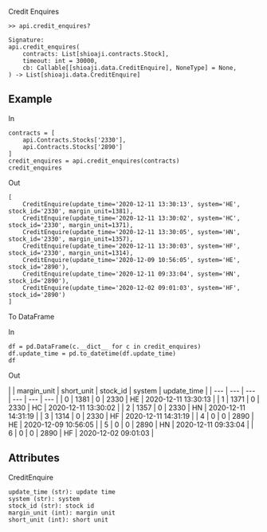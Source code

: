 Credit Enquires

```
>> api.credit_enquires?

Signature:
api.credit_enquires(
    contracts: List[shioaji.contracts.Stock],
    timeout: int = 30000,
    cb: Callable[[shioaji.data.CreditEnquire], NoneType] = None,
) -> List[shioaji.data.CreditEnquire]

```

## Example

In

```
contracts = [
    api.Contracts.Stocks['2330'],
    api.Contracts.Stocks['2890']
]
credit_enquires = api.credit_enquires(contracts)
credit_enquires

```

Out

```
[
    CreditEnquire(update_time='2020-12-11 13:30:13', system='HE', stock_id='2330', margin_unit=1381), 
    CreditEnquire(update_time='2020-12-11 13:30:02', system='HC', stock_id='2330', margin_unit=1371), 
    CreditEnquire(update_time='2020-12-11 13:30:05', system='HN', stock_id='2330', margin_unit=1357), 
    CreditEnquire(update_time='2020-12-11 13:30:03', system='HF', stock_id='2330', margin_unit=1314), 
    CreditEnquire(update_time='2020-12-09 10:56:05', system='HE', stock_id='2890'), 
    CreditEnquire(update_time='2020-12-11 09:33:04', system='HN', stock_id='2890'), 
    CreditEnquire(update_time='2020-12-02 09:01:03', system='HF', stock_id='2890')
]

```

To DataFrame

In

```
df = pd.DataFrame(c.__dict__ for c in credit_enquires)
df.update_time = pd.to_datetime(df.update_time)
df

```

Out

| | margin_unit | short_unit | stock_id | system | update_time | | --- | --- | --- | --- | --- | --- | | 0 | 1381 | 0 | 2330 | HE | 2020-12-11 13:30:13 | | 1 | 1371 | 0 | 2330 | HC | 2020-12-11 13:30:02 | | 2 | 1357 | 0 | 2330 | HN | 2020-12-11 14:31:19 | | 3 | 1314 | 0 | 2330 | HF | 2020-12-11 14:31:19 | | 4 | 0 | 0 | 2890 | HE | 2020-12-09 10:56:05 | | 5 | 0 | 0 | 2890 | HN | 2020-12-11 09:33:04 | | 6 | 0 | 0 | 2890 | HF | 2020-12-02 09:01:03 |

## Attributes

CreditEnquire

```
update_time (str): update time
system (str): system
stock_id (str): stock id
margin_unit (int): margin unit
short_unit (int): short unit

```
